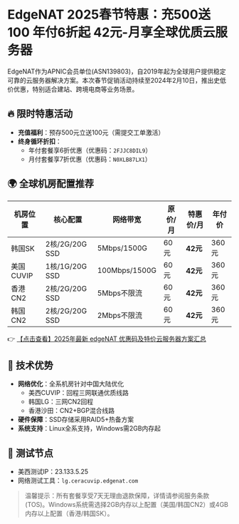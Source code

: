 # EdgeNAT 2025春节特惠：充500送100 年付6折起 42元-月享全球优质云服务器

EdgeNAT作为APNIC会员单位(ASN139803)，自2019年起为全球用户提供稳定可靠的云服务器解决方案。本次春节促销活动持续至2024年2月10日，推出史低价优惠，特别适合建站、跨境电商等业务场景。

## 🔥 限时特惠活动

- **充值福利**：预存500元立送100元（需提交工单激活）
- **终身循环折扣**：
  - 年付套餐享6折优惠（优惠码：`2FJJC8DIL9`）
  - 月付套餐享7折优惠（优惠码：`N0XLB87LX1`）

## 🌍 全球机房配置推荐

| 机房位置 | 核心配置 | 网络带宽 | 原价/月 | 特惠价/月 | 年付价 |
|---------|---------|---------|--------|----------|-------|
| 韩国SK | 2核/2G/20G SSD | 5Mbps/1500G | 60元 | **42元** | 360元 |
| 美国CUVIP | 1核/1G/20G SSD | 100Mbps/1500G | 60元 | **42元** | 360元 |
| 香港CN2 | 2核/2G/20G SSD | 5Mbps不限流 | 60元 | **42元** | 360元 |
| 韩国CN2 | 2核/2G/20G SSD | 2Mbps不限流 | 60元 | **42元** | 360元 |

👉 [【点击查看】2025年最新 edgeNAT 优惠码及特价云服务器方案汇总](https://bit.ly/edgenat)

## 🚀 技术优势

- **网络优化**：全系机房针对中国大陆优化
  - 美西CUVIP：回程三网联通优质线路
  - 韩国LG：三网CN2回程
  - 香港沙田：CN2+BGP混合线路
- **硬件保障**：SSD存储采用RAID5+热备方案
- **系统支持**：Linux全系支持，Windows需2GB内存起

## 📍 测试节点

- 美西测试IP：23.133.5.25
- 网络测试工具：`lg.ceracuvip.edgenat.com`

> 温馨提示：所有套餐享受7天无理由退款保障，详情请参阅服务条款(TOS)。Windows系统需选择2GB内存以上配置（美国/韩国CN2）或4GB内存以上配置（香港/韩国SK）。